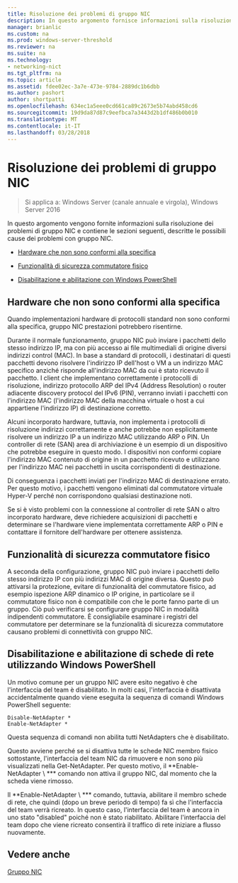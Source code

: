 ```yaml
---
title: Risoluzione dei problemi di gruppo NIC
description: In questo argomento fornisce informazioni sulla risoluzione dei problemi di gruppo NIC in Windows Server 2016.
manager: brianlic
ms.custom: na
ms.prod: windows-server-threshold
ms.reviewer: na
ms.suite: na
ms.technology:
- networking-nict
ms.tgt_pltfrm: na
ms.topic: article
ms.assetid: fdee02ec-3a7e-473e-9784-2889dc1b6dbb
ms.author: pashort
author: shortpatti
ms.openlocfilehash: 634ec1a5eee0cd661ca89c2673e5b74abd458cd6
ms.sourcegitcommit: 19d9da87d87c9eefbca7a3443d2b1df486b0b010
ms.translationtype: MT
ms.contentlocale: it-IT
ms.lasthandoff: 03/28/2018
---
```

# <a name="troubleshooting-nic-teaming"></a>Risoluzione dei problemi di gruppo NIC

>Si applica a: Windows Server (canale annuale e virgola), Windows Server 2016

In questo argomento vengono fornite informazioni sulla risoluzione dei problemi di gruppo NIC e contiene le sezioni seguenti, descritte le possibili cause dei problemi con gruppo NIC.  
  
-   [Hardware che non sono conformi alla specifica](#bkmk_hardware)  
  
-   [Funzionalità di sicurezza commutatore fisico](#bkmk_switch)  
  
-   [Disabilitazione e abilitazione con Windows PowerShell](#bkmk_ps)  
  
## <a name="bkmk_hardware"></a>Hardware che non sono conformi alla specifica  
Quando implementazioni hardware di protocolli standard non sono conformi alla specifica, gruppo NIC prestazioni potrebbero risentirne.  
  
Durante il normale funzionamento, gruppo NIC può inviare i pacchetti dello stesso indirizzo IP, ma con più accesso ai file multimediali di origine diversi indirizzi control (MAC). In base a standard di protocolli, i destinatari di questi pacchetti devono risolvere l'indirizzo IP dell'host o VM a un indirizzo MAC specifico anziché risponde all'indirizzo MAC da cui è stato ricevuto il pacchetto.  I client che implementano correttamente i protocolli di risoluzione, indirizzo protocollo ARP del IPv4 (Address Resolution) o router adiacente discovery protocol del IPv6 (PIN), verranno inviati i pacchetti con l'indirizzo MAC (l'indirizzo MAC della macchina virtuale o host a cui appartiene l'indirizzo IP) di destinazione corretto.  
  
Alcuni incorporato hardware, tuttavia, non implementa i protocolli di risoluzione indirizzi correttamente e anche potrebbe non esplicitamente risolvere un indirizzo IP a un indirizzo MAC utilizzando ARP o PIN.  Un controller di rete (SAN) area di archiviazione è un esempio di un dispositivo che potrebbe eseguire in questo modo. I dispositivi non conformi copiare l'indirizzo MAC contenuto di origine in un pacchetto ricevuto e utilizzano per l'indirizzo MAC nei pacchetti in uscita corrispondenti di destinazione.  
  
Di conseguenza i pacchetti inviati per l'indirizzo MAC di destinazione errato. Per questo motivo, i pacchetti vengono eliminati dal commutatore virtuale Hyper-V perché non corrispondono qualsiasi destinazione noti.  
  
Se si è visto problemi con la connessione al controller di rete SAN o altro incorporato hardware, deve richiedere acquisizioni di pacchetti e determinare se l'hardware viene implementata correttamente ARP o PIN e contattare il fornitore dell'hardware per ottenere assistenza.  
  
## <a name="bkmk_switch"></a>Funzionalità di sicurezza commutatore fisico  
A seconda della configurazione, gruppo NIC può inviare i pacchetti dello stesso indirizzo IP con più indirizzi MAC di origine diversa.  Questo può attivarsi la protezione, evitare di funzionalità del commutatore fisico, ad esempio ispezione ARP dinamico o IP origine, in particolare se il commutatore fisico non è compatibile con che le porte fanno parte di un gruppo. Ciò può verificarsi se configurare gruppo NIC in modalità indipendenti commutatore.  È consigliabile esaminare i registri del commutatore per determinare se la funzionalità di sicurezza commutatore causano problemi di connettività con gruppo NIC.  
  
## <a name="bkmk_ps"></a>Disabilitazione e abilitazione di schede di rete utilizzando Windows PowerShell  
Un motivo comune per un gruppo NIC avere esito negativo è che l'interfaccia del team è disabilitato. In molti casi, l'interfaccia è disattivata accidentalmente quando viene eseguita la sequenza di comandi Windows PowerShell seguente:  
  
```  
Disable-NetAdapter *  
Enable-NetAdapter *  
```  
  
Questa sequenza di comandi non abilita tutti NetAdapters che è disabilitato.  
  
Questo avviene perché se si disattiva tutte le schede NIC membro fisico sottostante, l'interfaccia del team NIC da rimuovere e non sono più visualizzati nella Get-NetAdapter. Per questo motivo, il **Enable-NetAdapter \ *** comando non attiva il gruppo NIC, dal momento che la scheda viene rimosso.  
  
Il **Enable-NetAdapter \ *** comando, tuttavia, abilitare il membro schede di rete, che quindi (dopo un breve periodo di tempo) fa sì che l'interfaccia del team verrà ricreato. In questo caso, l'interfaccia del team è ancora in uno stato "disabled" poiché non è stato riabilitato. Abilitare l'interfaccia del team dopo che viene ricreato consentirà il traffico di rete iniziare a flusso nuovamente.  
  
## <a name="see-also"></a>Vedere anche  
[Gruppo NIC](NIC-Teaming.md)  
  


